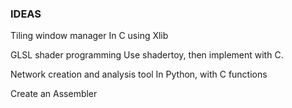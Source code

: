 ### IDEAS

Tiling window manager
    In C using Xlib

GLSL shader programming
    Use shadertoy, then implement with C.

Network creation and analysis tool
    In Python, with C functions

Create an Assembler
